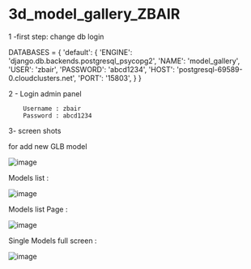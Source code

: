 # 3d_model_gallery_ZBAIR

1 -first step: change db login 

DATABASES = {
    'default': {
        'ENGINE': 'django.db.backends.postgresql_psycopg2',
        'NAME': 'model_gallery',
        'USER': 'zbair',
        'PASSWORD': 'abcd1234',
        'HOST': 'postgresql-69589-0.cloudclusters.net',
        'PORT': '15803',
    }
}

2 - Login admin panel 

        Username : zbair
        Password : abcd1234
        
3- screen shots 
  
  for add new GLB model
  
![image](https://user-images.githubusercontent.com/38602794/154905615-bb4d4e98-b840-4fed-a9ce-006f0ecc4662.png)

  Models list : 
  
  ![image](https://user-images.githubusercontent.com/38602794/154905886-be6cc931-cf4f-4a7d-8827-4f793cef793c.png)

  Models list Page  : 
  
 ![image](https://user-images.githubusercontent.com/38602794/154905981-dc9a3ff0-0055-40a7-894d-dc57ceeb5e62.png)

  Single Models full screen  : 
  
  ![image](https://user-images.githubusercontent.com/38602794/154906075-a38f6d13-e30e-4bb3-9726-960ab4a2f0ec.png)
